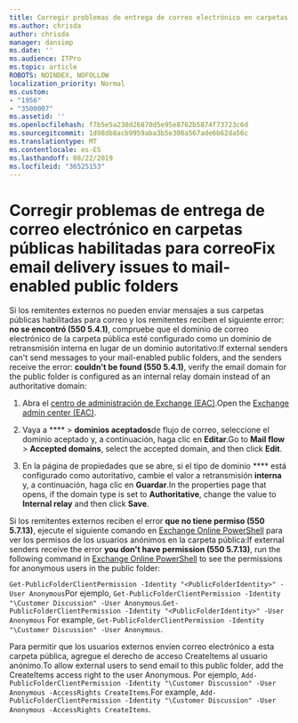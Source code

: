 ```yaml
---
title: Corregir problemas de entrega de correo electrónico en carpetas públicas habilitadas para correo
ms.author: chrisda
author: chrisda
manager: dansimp
ms.date: ''
ms.audience: ITPro
ms.topic: article
ROBOTS: NOINDEX, NOFOLLOW
localization_priority: Normal
ms.custom:
- "1956"
- "3500007"
ms.assetid: ''
ms.openlocfilehash: f7b5e5a230d26870d5e95e8762b5874f73723c6d
ms.sourcegitcommit: 1d98db8acb9959aba3b5e308a567ade6b62da56c
ms.translationtype: MT
ms.contentlocale: es-ES
ms.lasthandoff: 08/22/2019
ms.locfileid: "36525153"
---
```

# <a name="fix-email-delivery-issues-to-mail-enabled-public-folders"></a><span data-ttu-id="2a629-102">Corregir problemas de entrega de correo electrónico en carpetas públicas habilitadas para correo</span><span class="sxs-lookup"><span data-stu-id="2a629-102">Fix email delivery issues to mail-enabled public folders</span></span>

<span data-ttu-id="2a629-103">Si los remitentes externos no pueden enviar mensajes a sus carpetas públicas habilitadas para correo y los remitentes reciben el siguiente error: **no se encontró (550 5.4.1)**, compruebe que el dominio de correo electrónico de la carpeta pública esté configurado como un dominio de retransmisión interna en lugar de un dominio autoritativo:</span><span class="sxs-lookup"><span data-stu-id="2a629-103">If external senders can't send messages to your mail-enabled public folders, and the senders receive the error: **couldn't be found (550 5.4.1)**, verify the email domain for the public folder is configured as an internal relay domain instead of an authoritative domain:</span></span>

1. <span data-ttu-id="2a629-104">Abra el [centro de administración de Exchange (EAC)](https://docs.microsoft.com/Exchange/exchange-admin-center).</span><span class="sxs-lookup"><span data-stu-id="2a629-104">Open the [Exchange admin center (EAC)](https://docs.microsoft.com/Exchange/exchange-admin-center).</span></span>

2. <span data-ttu-id="2a629-105">Vaya a \*\*\*\* \> **dominios aceptados**de flujo de correo, seleccione el dominio aceptado y, a continuación, haga clic en **Editar**.</span><span class="sxs-lookup"><span data-stu-id="2a629-105">Go to **Mail flow** \> **Accepted domains**, select the accepted domain, and then click **Edit**.</span></span>

3. <span data-ttu-id="2a629-106">En la página de propiedades que se abre, si el tipo de dominio \*\*\*\* está configurado como autoritativo, cambie el valor a retransmisión **interna** y, a continuación, haga clic en **Guardar**.</span><span class="sxs-lookup"><span data-stu-id="2a629-106">In the properties page that opens, if the domain type is set to **Authoritative**, change the value to **Internal relay** and then click **Save**.</span></span>

<span data-ttu-id="2a629-107">Si los remitentes externos reciben el error **que no tiene permiso (550 5.7.13)**, ejecute el siguiente comando en [Exchange Online PowerShell](https://docs.microsoft.com/powershell/exchange/exchange-online/connect-to-exchange-online-powershell/connect-to-exchange-online-powershell) para ver los permisos de los usuarios anónimos en la carpeta pública:</span><span class="sxs-lookup"><span data-stu-id="2a629-107">If external senders receive the error **you don't have permission (550 5.7.13)**, run the following command in [Exchange Online PowerShell](https://docs.microsoft.com/powershell/exchange/exchange-online/connect-to-exchange-online-powershell/connect-to-exchange-online-powershell) to see the permissions for anonymous users in the public folder:</span></span>

<span data-ttu-id="2a629-108">`Get-PublicFolderClientPermission -Identity "<PublicFolderIdentity>" -User Anonymous`Por ejemplo, `Get-PublicFolderClientPermission -Identity "\Customer Discussion" -User Anonymous`.</span><span class="sxs-lookup"><span data-stu-id="2a629-108">`Get-PublicFolderClientPermission -Identity "<PublicFolderIdentity>" -User Anonymous` For example, `Get-PublicFolderClientPermission -Identity "\Customer Discussion" -User Anonymous`.</span></span>

<span data-ttu-id="2a629-109">Para permitir que los usuarios externos envíen correo electrónico a esta carpeta pública, agregue el derecho de acceso CreateItems al usuario anónimo.</span><span class="sxs-lookup"><span data-stu-id="2a629-109">To allow external users to send email to this public folder, add the CreateItems access right to the user Anonymous.</span></span> <span data-ttu-id="2a629-110">Por ejemplo, `Add-PublicFolderClientPermission -Identity "\Customer Discussion" -User Anonymous -AccessRights CreateItems`.</span><span class="sxs-lookup"><span data-stu-id="2a629-110">For example, `Add-PublicFolderClientPermission -Identity "\Customer Discussion" -User Anonymous -AccessRights CreateItems`.</span></span>
